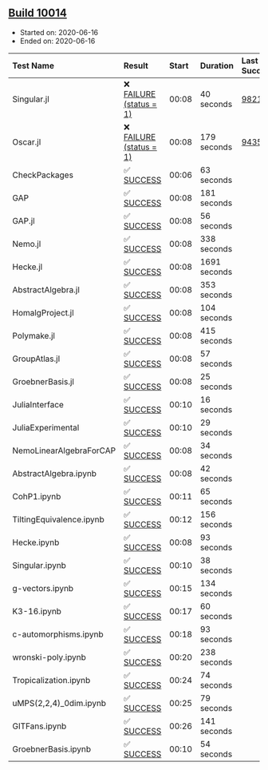 ## [Build 10014](https://oscarci.mathematik.uni-kl.de/job/oscar/10014/)

* Started on: 2020-06-16
* Ended on: 2020-06-16

| Test Name    | Result | Start | Duration | Last Success | First Failure |
|:-------------|:-------|:------|:---------|:-------------|:--------------|
| Singular.jl | ❌ [FAILURE (status = 1)](https://oscarci.mathematik.uni-kl.de/job/oscar/10014/artifact/logs/build-10014/Singular.jl.log) | 00:08 | 40 seconds | [9821](https://oscarci.mathematik.uni-kl.de/job/oscar/9821/) | [9822](https://oscarci.mathematik.uni-kl.de/job/oscar/9822/) |
| Oscar.jl | ❌ [FAILURE (status = 1)](https://oscarci.mathematik.uni-kl.de/job/oscar/10014/artifact/logs/build-10014/Oscar.jl.log) | 00:08 | 179 seconds | [9435](https://oscarci.mathematik.uni-kl.de/job/oscar/9435/) | [9436](https://oscarci.mathematik.uni-kl.de/job/oscar/9436/) |
| CheckPackages | ✅ [SUCCESS](https://oscarci.mathematik.uni-kl.de/job/oscar/10014/artifact/logs/build-10014/CheckPackages.log) | 00:06 | 63 seconds |  |  |
| GAP | ✅ [SUCCESS](https://oscarci.mathematik.uni-kl.de/job/oscar/10014/artifact/logs/build-10014/GAP.log) | 00:08 | 181 seconds |  |  |
| GAP.jl | ✅ [SUCCESS](https://oscarci.mathematik.uni-kl.de/job/oscar/10014/artifact/logs/build-10014/GAP.jl.log) | 00:08 | 56 seconds |  |  |
| Nemo.jl | ✅ [SUCCESS](https://oscarci.mathematik.uni-kl.de/job/oscar/10014/artifact/logs/build-10014/Nemo.jl.log) | 00:08 | 338 seconds |  |  |
| Hecke.jl | ✅ [SUCCESS](https://oscarci.mathematik.uni-kl.de/job/oscar/10014/artifact/logs/build-10014/Hecke.jl.log) | 00:08 | 1691 seconds |  |  |
| AbstractAlgebra.jl | ✅ [SUCCESS](https://oscarci.mathematik.uni-kl.de/job/oscar/10014/artifact/logs/build-10014/AbstractAlgebra.jl.log) | 00:08 | 353 seconds |  |  |
| HomalgProject.jl | ✅ [SUCCESS](https://oscarci.mathematik.uni-kl.de/job/oscar/10014/artifact/logs/build-10014/HomalgProject.jl.log) | 00:08 | 104 seconds |  |  |
| Polymake.jl | ✅ [SUCCESS](https://oscarci.mathematik.uni-kl.de/job/oscar/10014/artifact/logs/build-10014/Polymake.jl.log) | 00:08 | 415 seconds |  |  |
| GroupAtlas.jl | ✅ [SUCCESS](https://oscarci.mathematik.uni-kl.de/job/oscar/10014/artifact/logs/build-10014/GroupAtlas.jl.log) | 00:08 | 57 seconds |  |  |
| GroebnerBasis.jl | ✅ [SUCCESS](https://oscarci.mathematik.uni-kl.de/job/oscar/10014/artifact/logs/build-10014/GroebnerBasis.jl.log) | 00:08 | 25 seconds |  |  |
| JuliaInterface | ✅ [SUCCESS](https://oscarci.mathematik.uni-kl.de/job/oscar/10014/artifact/logs/build-10014/JuliaInterface.log) | 00:10 | 16 seconds |  |  |
| JuliaExperimental | ✅ [SUCCESS](https://oscarci.mathematik.uni-kl.de/job/oscar/10014/artifact/logs/build-10014/JuliaExperimental.log) | 00:10 | 29 seconds |  |  |
| NemoLinearAlgebraForCAP | ✅ [SUCCESS](https://oscarci.mathematik.uni-kl.de/job/oscar/10014/artifact/logs/build-10014/NemoLinearAlgebraForCAP.log) | 00:08 | 34 seconds |  |  |
| AbstractAlgebra.ipynb | ✅ [SUCCESS](https://oscarci.mathematik.uni-kl.de/job/oscar/10014/artifact/logs/build-10014/AbstractAlgebra.ipynb.log) | 00:08 | 42 seconds |  |  |
| CohP1.ipynb | ✅ [SUCCESS](https://oscarci.mathematik.uni-kl.de/job/oscar/10014/artifact/logs/build-10014/CohP1.ipynb.log) | 00:11 | 65 seconds |  |  |
| TiltingEquivalence.ipynb | ✅ [SUCCESS](https://oscarci.mathematik.uni-kl.de/job/oscar/10014/artifact/logs/build-10014/TiltingEquivalence.ipynb.log) | 00:12 | 156 seconds |  |  |
| Hecke.ipynb | ✅ [SUCCESS](https://oscarci.mathematik.uni-kl.de/job/oscar/10014/artifact/logs/build-10014/Hecke.ipynb.log) | 00:08 | 93 seconds |  |  |
| Singular.ipynb | ✅ [SUCCESS](https://oscarci.mathematik.uni-kl.de/job/oscar/10014/artifact/logs/build-10014/Singular.ipynb.log) | 00:10 | 38 seconds |  |  |
| g-vectors.ipynb | ✅ [SUCCESS](https://oscarci.mathematik.uni-kl.de/job/oscar/10014/artifact/logs/build-10014/g-vectors.ipynb.log) | 00:15 | 134 seconds |  |  |
| K3-16.ipynb | ✅ [SUCCESS](https://oscarci.mathematik.uni-kl.de/job/oscar/10014/artifact/logs/build-10014/K3-16.ipynb.log) | 00:17 | 60 seconds |  |  |
| c-automorphisms.ipynb | ✅ [SUCCESS](https://oscarci.mathematik.uni-kl.de/job/oscar/10014/artifact/logs/build-10014/c-automorphisms.ipynb.log) | 00:18 | 93 seconds |  |  |
| wronski-poly.ipynb | ✅ [SUCCESS](https://oscarci.mathematik.uni-kl.de/job/oscar/10014/artifact/logs/build-10014/wronski-poly.ipynb.log) | 00:20 | 238 seconds |  |  |
| Tropicalization.ipynb | ✅ [SUCCESS](https://oscarci.mathematik.uni-kl.de/job/oscar/10014/artifact/logs/build-10014/Tropicalization.ipynb.log) | 00:24 | 74 seconds |  |  |
| uMPS(2,2,4)_0dim.ipynb | ✅ [SUCCESS](https://oscarci.mathematik.uni-kl.de/job/oscar/10014/artifact/logs/build-10014/uMPS-2-2-4-_0dim.ipynb.log) | 00:25 | 79 seconds |  |  |
| GITFans.ipynb | ✅ [SUCCESS](https://oscarci.mathematik.uni-kl.de/job/oscar/10014/artifact/logs/build-10014/GITFans.ipynb.log) | 00:26 | 141 seconds |  |  |
| GroebnerBasis.ipynb | ✅ [SUCCESS](https://oscarci.mathematik.uni-kl.de/job/oscar/10014/artifact/logs/build-10014/GroebnerBasis.ipynb.log) | 00:10 | 54 seconds |  |  |
